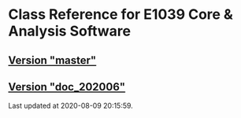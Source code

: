 # Class Reference for E1039 Core & Analysis Software
## [Version "master"](master/)
## [Version "doc_202006"](doc_202006/)
Last updated at 2020-08-09 20:15:59.
